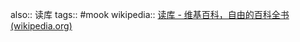 also:: 读库
tags:: #mook
wikipedia:: [读库 - 维基百科，自由的百科全书 (wikipedia.org)](https://zh.wikipedia.org/wiki/%E8%AF%BB%E5%BA%93)
